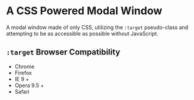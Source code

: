# A CSS Powered Modal Window
A modal window made of only CSS, utilizing the `:target` pseudo-class and attempting to be as accessible as possible without JavaScript.

## `:target` Browser Compatibility

* Chrome
* Firefox
* IE 9 +
* Opera 9.5 +
* Safari
